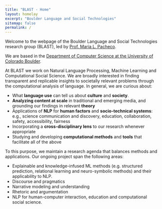```yaml
---
title: "BLAST - Home"
layout: homelay
excerpt: "Boulder Language and Social Technologies"
sitemap: false
permalink: /
---
```


Welcome to the webpage of the Boulder Language and Social Technologies research group (BLAST), led by [Prof. Maria L. Pacheco](https://blast-cu.github.io/mlpacheco/). 

We are based in the [Department of Computer
Science at the University of Colorado Boulder](https://www.colorado.edu/cs/).

At BLAST we work on Natural Language Processing, Machine Learning and
Computational Social Science. We are broadly interested in finding transparent and replicable insights to societally relevant problems through the computational analysis of language. In general, we are curious about:
* What **language use** can tell us about **culture** and **society**.
* **Analyzing content at scale** in traditional and emerging media, and grounding our findings in relevant **theory**
* Applications of **NLP** for **human factors** and **socio-technical systems**: e.g., science communication and discovery, education, collaboration, safety, accessibility, fairness
* Incorporating a **cross-disciplinary lens** to our research whenever appropriate
* Studying and developing **computational methods** and **tools** that facilitate all of the above

To this purpose, we maintain a research agenda that balances methods and applications. Our ongoing project span the following areas:

* Explainable and knowledge-infused ML methods (e.g. structured
prediction, relational learning and neuro-symbolic methods) and their applicability to NLP.
* Discourse and pragmatics
* Narrative modeling and understanding
* Rhetoric and argumentation
* NLP for human-computer interaction, education and computational social science. 
